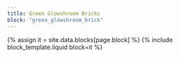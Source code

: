 ```yaml
---
title: Green Glowshroom Bricks
block: "green_glowshroom_brick"
---
```


{% assign it = site.data.blocks[page.block] %}
{% include block_template.liquid block=it %}

